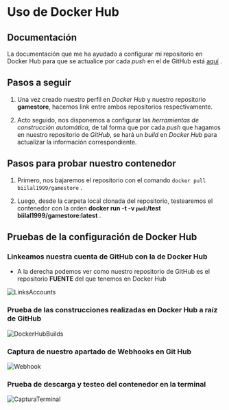 # Uso de Docker Hub

## Documentación

La documentación que me ha ayudado a configurar mi repositorio en Docker Hub para que se actualice por cada *push* en el de GitHub está [aquí](https://docs.docker.com/docker-hub/builds/) .


## Pasos a seguir

1. Una vez creado nuestro perfil en *Docker Hub* y nuestro repositorio **gamestore**, hacemos link entre ambos repositorios respectivamente. 

2. Acto seguido, nos disponemos a configurar las *herramientas de construcción automática*, de tal forma que por cada *push* que hagamos en nuestro repositorio de *GitHub*, se hará un *build* en *Docker Hub* para actualizar la información correspondiente.


## Pasos para probar nuestro contenedor

1. Primero, nos bajaremos el repositorio con el comando `docker pull biilal1999/gamestore` .

2. Luego, desde la carpeta local clonada del repositorio, testearemos el contenedor con la orden **docker run -t -v `pwd`:/test biilal1999/gamestore:latest** .


## Pruebas de la configuración de Docker Hub


### Linkeamos nuestra cuenta de GitHub con la de Docker Hub

+ A la derecha podemos ver como nuestro repositorio de GitHub es el repositorio **FUENTE** del que tenemos en Docker Hub


![LinksAccounts](https://github.com/biilal1999/GameStore/blob/master/docs/img/LinkAccounts.png)


### Prueba de las construcciones realizadas en Docker Hub a raíz de GitHub


![DockerHubBuilds](https://github.com/biilal1999/GameStore/blob/master/docs/img/DockerHubBuilds.png)


### Captura de nuestro apartado de Webhooks en Git Hub

![Webhook](https://github.com/biilal1999/GameStore/blob/master/docs/img/Webhook.png)


### Prueba de descarga y testeo del contenedor en la terminal


![CapturaTerminal](https://github.com/biilal1999/GameStore/blob/master/docs/img/DockerHubPrueba.png)
